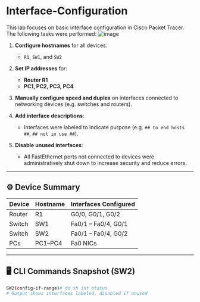 # Interface-Configuration
This lab focuses on basic interface configuration in Cisco Packet Tracer. The following tasks were performed:
![image](https://github.com/user-attachments/assets/8ea650fa-4c17-42d3-a341-48ce82ff9f83)
1. **Configure hostnames** for all devices:
   - `R1`, `SW1`, and `SW2`

2. **Set IP addresses** for:
   - **Router R1**
   - **PC1, PC2, PC3, PC4**

3. **Manually configure speed and duplex** on interfaces connected to networking devices (e.g. switches and routers).

4. **Add interface descriptions**:
   - Interfaces were labeled to indicate purpose (e.g. `## to end hosts ##`, `## not in use ##`).

5. **Disable unused interfaces**:
   - All FastEthernet ports not connected to devices were administratively shut down to increase security and reduce errors.

---

## ⚙️ Device Summary

| Device | Hostname | Interfaces Configured |
|--------|----------|------------------------|
| Router | R1       | G0/0, G0/1, G0/2       |
| Switch | SW1      | Fa0/1 – Fa0/4, G0/1    |
| Switch | SW2      | Fa0/1 – Fa0/4, G0/2    |
| PCs    | PC1–PC4  | Fa0 NICs               |

---

## 🖥️ CLI Commands Snapshot (SW2)

```bash
SW2(config-if-range)# do sh int status
# Output shows interfaces labeled, disabled if unused
